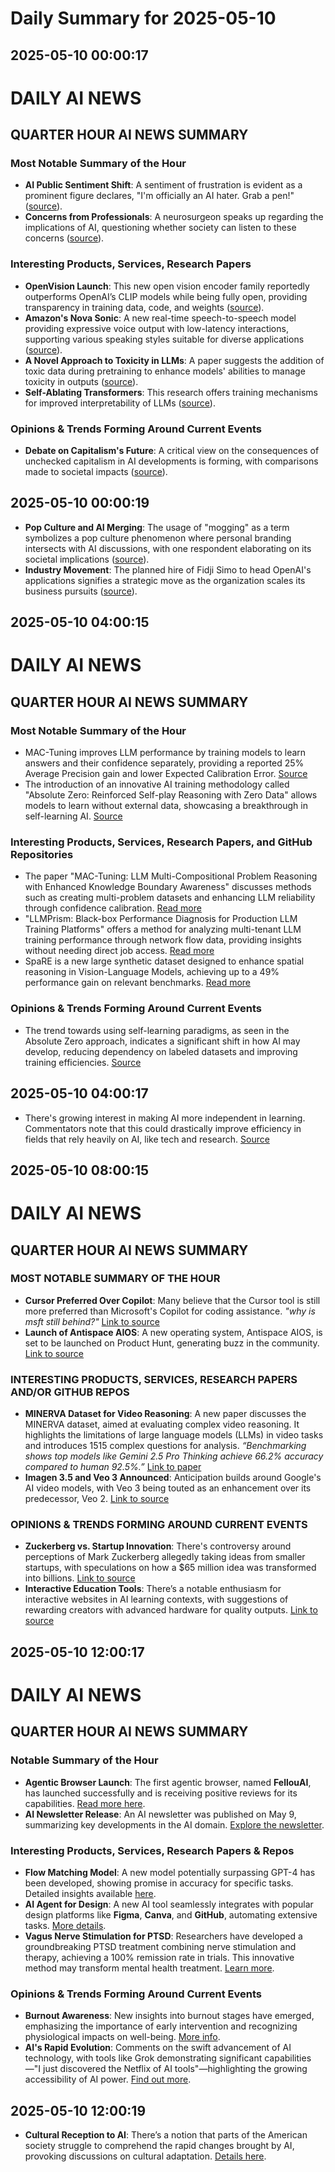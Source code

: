 # Daily Summary for 2025-05-10

## 2025-05-10 00:00:17

# DAILY AI NEWS

## QUARTER HOUR AI NEWS SUMMARY

### Most Notable Summary of the Hour
- **AI Public Sentiment Shift**: A sentiment of frustration is evident as a prominent figure declares, "I'm officially an AI hater. Grab a pen!" ([source](https://x.com/i/web/status/1920991548117823948)).
- **Concerns from Professionals**: A neurosurgeon speaks up regarding the implications of AI, questioning whether society can listen to these concerns ([source](https://x.com/i/web/status/1920990829210218670)).

### Interesting Products, Services, Research Papers
- **OpenVision Launch**: This new open vision encoder family reportedly outperforms OpenAI’s CLIP models while being fully open, providing transparency in training data, code, and weights ([source](https://x.com/i/web/status/1920974917866057913)).
- **Amazon's Nova Sonic**: A new real-time speech-to-speech model providing expressive voice output with low-latency interactions, supporting various speaking styles suitable for diverse applications ([source](https://x.com/i/web/status/1920972570595127640)).
- **A Novel Approach to Toxicity in LLMs**: A paper suggests the addition of toxic data during pretraining to enhance models' abilities to manage toxicity in outputs ([source](https://x.com/i/web/status/1920971083781485042)).
- **Self-Ablating Transformers**: This research offers training mechanisms for improved interpretability of LLMs ([source](https://x.com/i/web/status/1920974944055206204)).

### Opinions & Trends Forming Around Current Events
- **Debate on Capitalism's Future**: A critical view on the consequences of unchecked capitalism in AI developments is forming, with comparisons made to societal impacts ([source](https://x.com/i/web/status/1920943178305171876)).

## 2025-05-10 00:00:19

- **Pop Culture and AI Merging**: The usage of "mogging" as a term symbolizes a pop culture phenomenon where personal branding intersects with AI discussions, with one respondent elaborating on its societal implications ([source](https://x.com/i/web/status/1920947128257364068)).
- **Industry Movement**: The planned hire of Fidji Simo to head OpenAI's applications signifies a strategic move as the organization scales its business pursuits ([source](https://x.com/i/web/status/1920936719232151623)).

## 2025-05-10 04:00:15

# DAILY AI NEWS

## QUARTER HOUR AI NEWS SUMMARY

### Most Notable Summary of the Hour
- MAC-Tuning improves LLM performance by training models to learn answers and their confidence separately, providing a reported 25% Average Precision gain and lower Expected Calibration Error. [Source](https://x.com/i/web/status/1921050563568976296)
- The introduction of an innovative AI training methodology called "Absolute Zero: Reinforced Self-play Reasoning with Zero Data" allows models to learn without external data, showcasing a breakthrough in self-learning AI. [Source](https://x.com/i/web/status/1921047113745789209)

### Interesting Products, Services, Research Papers, and GitHub Repositories
- The paper "MAC-Tuning: LLM Multi-Compositional Problem Reasoning with Enhanced Knowledge Boundary Awareness" discusses methods such as creating multi-problem datasets and enhancing LLM reliability through confidence calibration. [Read more](https://x.com/i/web/status/1921050563568976296)
- "LLMPrism: Black-box Performance Diagnosis for Production LLM Training Platforms" offers a method for analyzing multi-tenant LLM training performance through network flow data, providing insights without needing direct job access. [Read more](https://x.com/i/web/status/1921035464141615411)
- SpaRE is a new large synthetic dataset designed to enhance spatial reasoning in Vision-Language Models, achieving up to a 49% performance gain on relevant benchmarks. [Read more](https://x.com/i/web/status/1921018854899118268)

### Opinions & Trends Forming Around Current Events
- The trend towards using self-learning paradigms, as seen in the Absolute Zero approach, indicates a significant shift in how AI may develop, reducing dependency on labeled datasets and improving training efficiencies. [Source](https://x.com/i/web/status/1921047113745789209)

## 2025-05-10 04:00:17

- There's growing interest in making AI more independent in learning. Commentators note that this could drastically improve efficiency in fields that rely heavily on AI, like tech and research. [Source](https://x.com/i/web/status/1921047113745789209)

## 2025-05-10 08:00:15

# DAILY AI NEWS

## QUARTER HOUR AI NEWS SUMMARY

### MOST NOTABLE SUMMARY OF THE HOUR
- **Cursor Preferred Over Copilot**: Many believe that the Cursor tool is still more preferred than Microsoft's Copilot for coding assistance. *"why is msft still behind?"*  [Link to source](https://x.com/i/web/status/1921106707440173102)
- **Launch of Antispace AIOS**: A new operating system, Antispace AIOS, is set to be launched on Product Hunt, generating buzz in the community. [Link to source](https://x.com/i/web/status/1921098911680184723)

### INTERESTING PRODUCTS, SERVICES, RESEARCH PAPERS AND/OR GITHUB REPOS
- **MINERVA Dataset for Video Reasoning**: A new paper discusses the MINERVA dataset, aimed at evaluating complex video reasoning. It highlights the limitations of large language models (LLMs) in video tasks and introduces 1515 complex questions for analysis. *“Benchmarking shows top models like Gemini 2.5 Pro Thinking achieve 66.2% accuracy compared to human 92.5%.”* [Link to paper](https://x.com/i/web/status/1921081265605816686)
- **Imagen 3.5 and Veo 3 Announced**: Anticipation builds around Google's AI video models, with Veo 3 being touted as an enhancement over its predecessor, Veo 2. [Link to source](https://x.com/i/web/status/1921094254660612533)

### OPINIONS & TRENDS FORMING AROUND CURRENT EVENTS
- **Zuckerberg vs. Startup Innovation**: There's controversy around perceptions of Mark Zuckerberg allegedly taking ideas from smaller startups, with speculations on how a $65 million idea was transformed into billions. [Link to source](https://x.com/i/web/status/1921097103440220305)
- **Interactive Education Tools**: There’s a notable enthusiasm for interactive websites in AI learning contexts, with suggestions of rewarding creators with advanced hardware for quality outputs. [Link to source](https://x.com/i/web/status/1921100540391379050)

## 2025-05-10 12:00:17

# DAILY AI NEWS

## QUARTER HOUR AI NEWS SUMMARY

### Notable Summary of the Hour
- **Agentic Browser Launch**: The first agentic browser, named **FellouAI**, has launched successfully and is receiving positive reviews for its capabilities. [Read more here](https://x.com/i/web/status/1921172411073937585).
- **AI Newsletter Release**: An AI newsletter was published on May 9, summarizing key developments in the AI domain. [Explore the newsletter](https://x.com/i/web/status/1921172380690350473).

### Interesting Products, Services, Research Papers & Repos
- **Flow Matching Model**: A new model potentially surpassing GPT-4 has been developed, showing promise in accuracy for specific tasks. Detailed insights available [here](https://x.com/i/web/status/1921171162534441399).
- **AI Agent for Design**: A new AI tool seamlessly integrates with popular design platforms like **Figma**, **Canva**, and **GitHub**, automating extensive tasks. [More details](https://x.com/i/web/status/1921161292405989713).
- **Vagus Nerve Stimulation for PTSD**: Researchers have developed a groundbreaking PTSD treatment combining nerve stimulation and therapy, achieving a 100% remission rate in trials. This innovative method may transform mental health treatment. [Learn more](https://x.com/i/web/status/1921157212023513296).

### Opinions & Trends Forming Around Current Events
- **Burnout Awareness**: New insights into burnout stages have emerged, emphasizing the importance of early intervention and recognizing physiological impacts on well-being. [More info](https://x.com/i/web/status/1921164448821063882).
- **AI's Rapid Evolution**: Comments on the swift advancement of AI technology, with tools like Grok demonstrating significant capabilities—"I just discovered the Netflix of AI tools"—highlighting the growing accessibility of AI power. [Find out more](https://x.com/i/web/status/1921166729226375298).

## 2025-05-10 12:00:19

- **Cultural Reception to AI**: There’s a notion that parts of the American society struggle to comprehend the rapid changes brought by AI, provoking discussions on cultural adaptation. [Details here](https://x.com/i/web/status/1921170961593668086).

